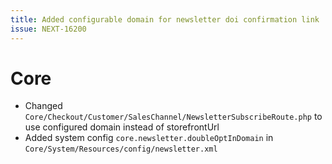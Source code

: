 ```yaml
---
title: Added configurable domain for newsletter doi confirmation link
issue: NEXT-16200
---
```

# Core
* Changed `Core/Checkout/Customer/SalesChannel/NewsletterSubscribeRoute.php` to use configured domain instead of storefrontUrl
* Added system config `core.newsletter.doubleOptInDomain` in `Core/System/Resources/config/newsletter.xml`
